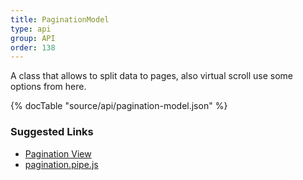 ```yaml
---
title: PaginationModel
type: api
group: API
order: 138
---
```

A class that allows to split data to pages, also virtual scroll use some options from here.

{% docTable "source/api/pagination-model.json" %}

### Suggested Links

* [Pagination View](/doc/api/pagination-view.html)
* [pagination.pipe.js](https://github.com/qgrid/ng2/blob/master/core/pipe/pagination.pipe.js)

